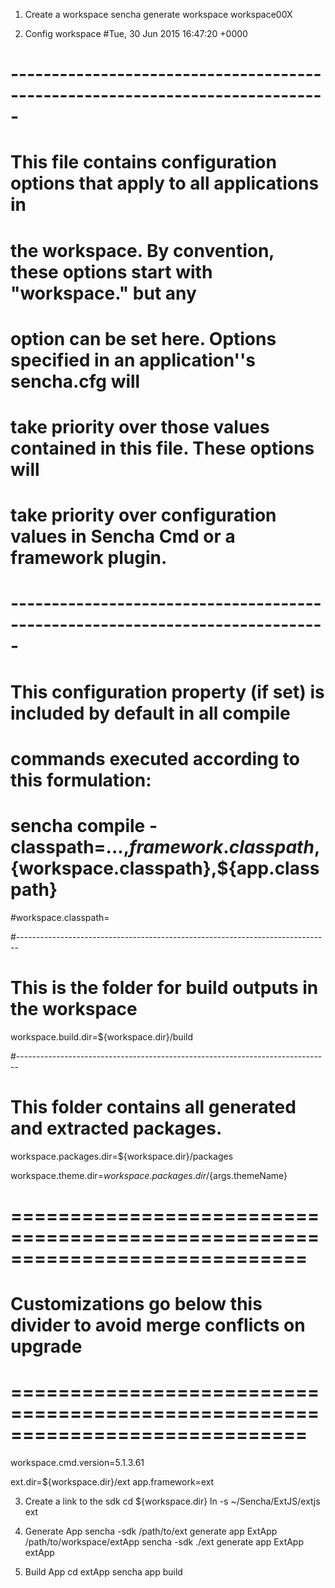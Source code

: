 1. Create a workspace
sencha generate workspace workspace00X

2. Config workspace
#Tue, 30 Jun 2015 16:47:20 +0000
# -----------------------------------------------------------------------------
# This file contains configuration options that apply to all applications in
# the workspace. By convention, these options start with "workspace." but any
# option can be set here. Options specified in an application''s sencha.cfg will
# take priority over those values contained in this file. These options will
# take priority over configuration values in Sencha Cmd or a framework plugin.

# -----------------------------------------------------------------------------
# This configuration property (if set) is included by default in all compile
# commands executed according to this formulation:
#
#   sencha compile -classpath=...,${framework.classpath},${workspace.classpath},${app.classpath}

#workspace.classpath=

#------------------------------------------------------------------------------
# This is the folder for build outputs in the workspace

workspace.build.dir=${workspace.dir}/build

#------------------------------------------------------------------------------
# This folder contains all generated and extracted packages.

workspace.packages.dir=${workspace.dir}/packages

workspace.theme.dir=${workspace.packages.dir}/${args.themeName}

# =============================================================================
# Customizations go below this divider to avoid merge conflicts on upgrade
# =============================================================================

workspace.cmd.version=5.1.3.61


ext.dir=${workspace.dir}/ext
app.framework=ext


3. Create a link to the sdk
cd ${workspace.dir}
ln -s ~/Sencha/ExtJS/extjs ext

4. Generate App
sencha -sdk /path/to/ext generate app ExtApp /path/to/workspace/extApp 
sencha -sdk ./ext generate app ExtApp extApp

5. Build App
cd extApp
sencha app build
